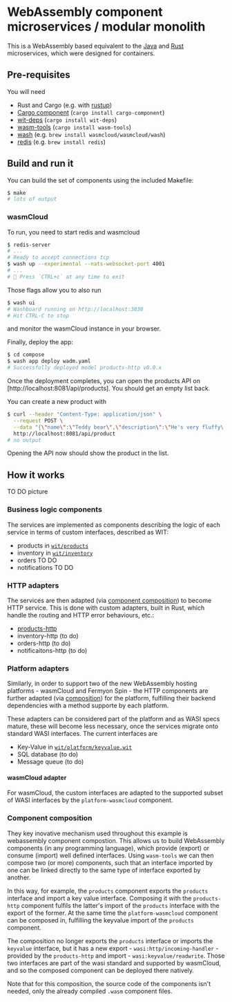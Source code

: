 # WebAssembly component microservices / modular monolith

This is a WebAssembly based equivalent to the [Java](../java-containers-k8s/) and [Rust](../rust-containers-k8s/) microservices, which were designed for containers.

## Pre-requisites

You will need

* Rust and Cargo (e.g. with [rustup](https://rustup.rs/))
* [Cargo component](https://github.com/bytecodealliance/cargo-component) (`cargo install cargo-component`)
* [wit-deps](https://github.com/bytecodealliance/wit-deps) (`cargo install wit-deps`)
* [wasm-tools](https://github.com/bytecodealliance/wasm-tools) (`cargo install wasm-tools`)
* [wash](https://wasmcloud.com/docs/ecosystem/wash/) (e.g. `brew install wasmcloud/wasmcloud/wash`)
* [redis](https://redis.io/) (e.g. `brew install redis`)

## Build and run it

You can build the set of components using the included Makefile:

```sh
$ make
# lots of output
```

### wasmCloud

To run, you need to start redis and wasmcloud

```sh
$ redis-server
# ...
# Ready to accept connections tcp
$ wash up --experimental --nats-websocket-port 4001
# ...
# 🚪 Press `CTRL+c` at any time to exit
```

Those flags allow you to also run

```sh
$ wash ui
# Washboard running on http://localhost:3030
# Hit CTRL-C to stop
```

and monitor the wasmCloud instance in your browser.

Finally, deploy the app:

```sh
$ cd compose
$ wash app deploy wadm.yaml
# Successfully deployed model products-http v0.0.x
```

Once the deployment completes, you can open the products API on [http://localhost:8081/api/products]. You should get an empty list back.

You can create a new product with

```sh
$ curl --header "Content-Type: application/json" \
  --request POST \
  --data "{\"name\":\"Teddy bear\",\"description\":\"He's very fluffy\!\",\"price\":1200,\"skuCode\":\"teddy\"}" \
  http://localhost:8081/api/product
# no output
```

Opening the API now should show the product in the list.

## How it works

TO DO picture

### Business logic components

The services are implemented as components describing the logic of each service in terms of custom interfaces, described as WIT:

* products in [`wit/products`](wit/products/products.wit)
* inventory in [`wit/inventory`](wit/inventory/inventory.wit)
* orders TO DO
* notifications TO DO

### HTTP adapters

The services are then adapted (via [component composition](#component-composition)) to become HTTP service.
This is done with custom adapters, built in Rust, which handle the routing and HTTP error behaviours, etc.:

* [products-http](./products-http/)
* inventory-http (to do)
* orders-http (to do)
* notificaitons-http (to do)

### Platform adapters

Similarly, in order to support two of the new WebAssembly hosting platforms - wasmCloud and Fermyon Spin -
the HTTP components are further adapted (via [composition](#component-composition)) for the platform, fulfilling their backend dependencies with a method supporte by each platform.

These adapters can be considered part of the platform and as WASI specs mature, these will become less necessary,
once the services migrate onto standard WASI interfaces. The current interfaces are

* Key-Value in [`wit/platform/keyvalue.wit`](wit/platform/keyvalue.wit)
* SQL database (to do)
* Message queue (to do)

#### wasmCloud adapter

For wasmCloud, the custom interfaces are adapted to the supported subset of WASI interfaces by the `platform-wasmcloud` component.

### Component composition

They key inovative mechanism used throughout this example is webassembly component compostion. This allows us to build WebAssembly components (in any programming language), which provide (export) or consume (import) well defined interfaces. Using `wasm-tools` we can then compose two (or more) components, such that an interface imported by one can be linked directly to the same type of interface exported by another.

In this way, for example, the `products` component exports the `products` interface and import a key value interface. Composing it with the `products-http` component fulfils the latter's import of the `products` interface with the export of the former. At the same time the `platform-wasmcloud` component can be composed in, fulfilling the keyvalue import of the `products` component.

The composition no longer exports the `products` interface or imports the `keyvalue` interface, but it has a new export - `wasi:http/incoming-handler` - provided by the `products-http` and import - `wasi:keyvalue/readwrite`. Those two interfaces are part of the wasi standard and supported by wasmCloud, and so the composed component can be deployed there natively.

Note that for this composition, the source code of the components isn't needed, only the already compiled `.wasm` component files.
